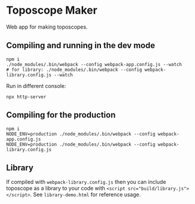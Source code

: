 # Toposcope Maker

Web app for making toposcopes.

## Compiling and running in the dev mode
```
npm i
./node_modules/.bin/webpack --config webpack-app.config.js --watch
# for library: ./node_modules/.bin/webpack --config webpack-library.config.js --watch
```

Run in different console:
```
npx http-server
```

## Compiling for the production

```
npm i
NODE_ENV=production ./node_modules/.bin/webpack --config webpack-app.config.js
NODE_ENV=production ./node_modules/.bin/webpack --config webpack-library.config.js
```

## Library

If compiled with `webpack-library.config.js` then you can include toposcope as a library to your code with `<script src="build/library.js"></script>`.
See `library-demo.html` for reference usage.
